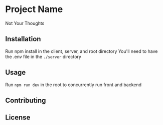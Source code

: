 # Project Name

Not Your Thoughts

## Installation

Run npm install in the client, server, and root directory
You'll need to have the .env file in the `./server` directory

## Usage

Run `npm run dev` in the root to concurrently run front and backend

## Contributing

## License
